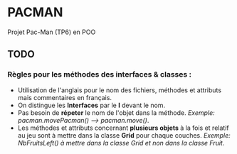 # PACMAN
Projet Pac-Man (TP6) en POO

## TODO

### Règles pour les méthodes des interfaces & classes :
- Utilisation de l'anglais pour le nom des fichiers, méthodes et attributs mais commentaires en français.
- On distingue les **Interfaces** par le **I** devant le nom.
- Pas besoin de **répeter** le nom de l'objet dans la méthode. *Exemple: pacman.movePacman() --> pacman.move()*.
- Les méthodes et attributs concernant **plusieurs objets** à la fois et relatif au jeu sont à mettre dans la classe **Grid** pour chaque couches. *Exemple: NbFruitsLeft() à mettre dans la classe Grid et non dans la classe Fruit*.
